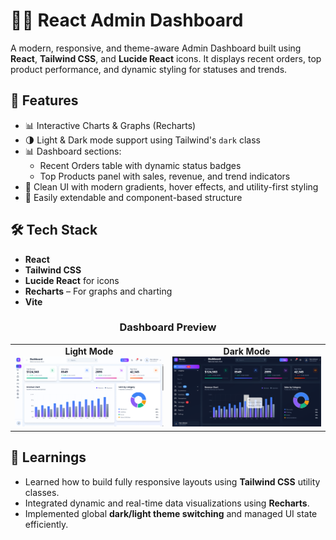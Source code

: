 # 🧑‍💼 React Admin Dashboard

A modern, responsive, and theme-aware Admin Dashboard built using **React**, **Tailwind CSS**, and **Lucide React** icons. It displays recent orders, top product performance, and dynamic styling for statuses and trends.

## 🚀 Features

- 📊 Interactive Charts & Graphs (Recharts) 
- 🌗 Light & Dark mode support using Tailwind's `dark` class  
- 📊 Dashboard sections:
  - Recent Orders table with dynamic status badges
  - Top Products panel with sales, revenue, and trend indicators
- 🎨 Clean UI with modern gradients, hover effects, and utility-first styling
- 🔧 Easily extendable and component-based structure

## 🛠️ Tech Stack

- **React**
- **Tailwind CSS**
- **Lucide React** for icons
- **Recharts** – For graphs and charting
- **Vite** 

<h3 align="center">Dashboard Preview</h3>

<table>
  <tr>
    <td align="center">
      <strong>Light Mode</strong><br>
      <img src="./screenshots/dashboard-light.png" width="300"/>
    </td>
    <td align="center">
      <strong>Dark Mode</strong><br>
      <img src="./screenshots/Dashboard-dark.png" width="300"/>
    </td>
  </tr>
</table>

## 🧠 Learnings

- Learned how to build fully responsive layouts using **Tailwind CSS** utility classes.
- Integrated dynamic and real-time data visualizations using **Recharts**.
- Implemented global **dark/light theme switching** and managed UI state efficiently.
